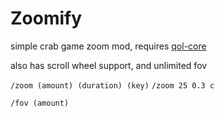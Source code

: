 # Zoomify

simple crab game zoom mod, requires [qol-core](https://github.com/LualtOfficial/qol-core)

also has scroll wheel support, and unlimited fov

`/zoom (amount) (duration) (key)`
`/zoom 25 0.3 c`

`/fov (amount)`

